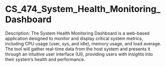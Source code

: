 # CS_474_System_Health_Monitoring_Dashboard

Description: 
The System Health Monitoring Dashboard is a web-based application designed to monitor and display critical system metrics, including CPU usage (user, sys, and idle), memory usage, and load average. The tool will gather real-time data from the host system and presents it through an intuitive user interface (UI), providing users with insights into their system’s health and performance.
